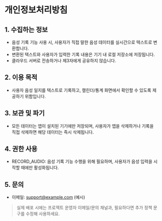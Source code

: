 ﻿# 개인정보처리방침

## 1. 수집하는 정보
- 음성 기록 기능 사용 시, 사용자가 직접 말한 음성 데이터를 실시간으로 텍스트로 변환합니다.
- 변환된 텍스트와 사용자가 입력한 기록 내용은 기기 내 로컬 저장소에 저장됩니다.
- 클라우드 서버로 전송하거나 제3자에게 공유하지 않습니다.

## 2. 이용 목적
- 사용자 음성 일지를 텍스트로 기록하고, 캘린더/통계 화면에서 확인할 수 있도록 제공하기 위함입니다.

## 3. 보관 및 파기
- 모든 데이터는 앱이 설치된 기기에만 저장되며, 사용자가 앱을 삭제하거나 기록을 직접 삭제하면 해당 데이터는 즉시 삭제됩니다.

## 4. 권한 사용
- RECORD_AUDIO: 음성 기록 기능 수행을 위해 필요하며, 사용자가 음성 입력을 시작할 때에만 활성화됩니다.

## 5. 문의
- 이메일: support@example.com (예시)

> 실제 배포 시에는 프로젝트 운영자 이메일/문의 채널과, 필요하다면 추가 정책 문구를 수정해 사용하세요.
